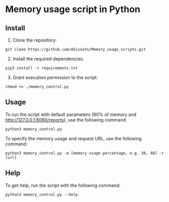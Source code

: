 # Memory usage script in Python

## Install 

1. Clone the repository:
```
git clone https://github.com/ASivashs/Memory_usage_scripts.git
```

2. Install the required dependencies:
```
pip3 install -r requirements.txt
```

3. Grant execution permission to the script:
```
chmod +x ./memory_control.py
```


## Usage

To run the script with default parameters (80% of memory and http://127.0.0.1:8080/reports), use the following command:
```
python3 memory_control.py
```

To specify the memory usage and request URL, use the following command:
```
python3 memory_control.py -m [memory usage percentage, e.g. 30, 40] -r [url]
```


## Help

To get help, run the script with the following command:
```
python3 memory_control.py --help
```
